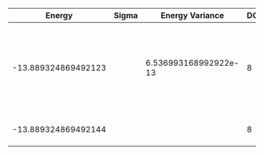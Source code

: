 | Energy              | Sigma | Energy Variance       | DOF | Einf                | Method                                                       | Reference |
|---------------------|-------|-----------------------|-----|---------------------|--------------------------------------------------------------|-----------|
| -13.889324869492123 |       | 6.536993168992922e-13 | 8   | -11.053735474287619 | DMRG (bond dimension 100) using fork tensor product states with U(1) symmetries for charge and spin sector | TODO: ask Xiaodong |
| -13.889324869492144 |       |                       | 8   | -11.053735474287619 | Exact diagonalization                                        | TODO: ask Xiaodong |
